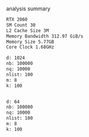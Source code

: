 analysis summary
```txt
RTX 2060
SM Count 30
L2 Cache Size 3M
Memory Bandwidth 312.97 GiB/s
Memory Size 5.77GB
Core Clock 1.68GHz
```

```txt
d: 1024
nb: 100000
nq: 10000
nlist: 100
m: 8
k: 100


d: 64
nb: 100000
nq: 10000
nlist: 100
m: 8
k: 100
```